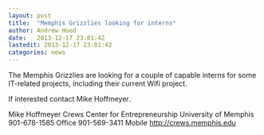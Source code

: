 ```yaml
---
layout: post
title:  "Memphis Grizzlies looking for interns"
author: Andrew Hood
date:   2013-12-17 23:01:42
lastedit: 2013-12-17 23:01:42
categories: news
---
```


The Memphis Grizzlies are looking for a couple of capable interns for some
IT-related projects, including their current Wifi project.

If interested contact Mike Hoffmeyer. 

Mike Hoffmeyer
Crews Center for Entrepreneurship
University of Memphis
901-678-1585 Office
901-569-3411 Mobile
http://crews.memphis.edu
